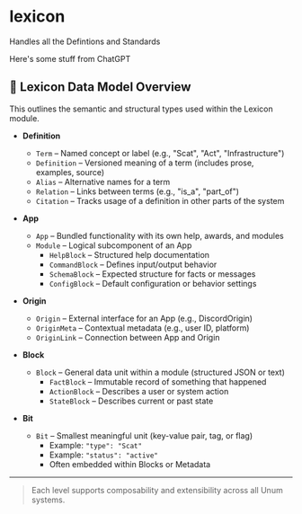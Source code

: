 # lexicon
Handles all the Defintions and Standards

Here's some stuff from ChatGPT

## 🧠 Lexicon Data Model Overview

This outlines the semantic and structural types used within the Lexicon module.

- **Definition**
  - `Term` – Named concept or label (e.g., "Scat", "Act", "Infrastructure")
  - `Definition` – Versioned meaning of a term (includes prose, examples, source)
  - `Alias` – Alternative names for a term
  - `Relation` – Links between terms (e.g., "is_a", "part_of")
  - `Citation` – Tracks usage of a definition in other parts of the system

- **App**
  - `App` – Bundled functionality with its own help, awards, and modules
  - `Module` – Logical subcomponent of an App
    - `HelpBlock` – Structured help documentation
    - `CommandBlock` – Defines input/output behavior
    - `SchemaBlock` – Expected structure for facts or messages
    - `ConfigBlock` – Default configuration or behavior settings

- **Origin**
  - `Origin` – External interface for an App (e.g., DiscordOrigin)
  - `OriginMeta` – Contextual metadata (e.g., user ID, platform)
  - `OriginLink` – Connection between App and Origin

- **Block**
  - `Block` – General data unit within a module (structured JSON or text)
    - `FactBlock` – Immutable record of something that happened
    - `ActionBlock` – Describes a user or system action
    - `StateBlock` – Describes current or past state

- **Bit**
  - `Bit` – Smallest meaningful unit (key-value pair, tag, or flag)
    - Example: `"type": "Scat"`
    - Example: `"status": "active"`
    - Often embedded within Blocks or Metadata

---

> Each level supports composability and extensibility across all Unum systems.
